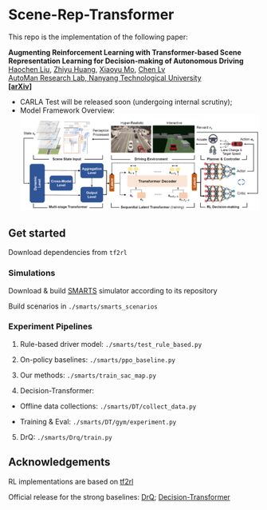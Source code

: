 # Scene-Rep-Transformer

This repo is the implementation of the following paper:

**Augmenting Reinforcement Learning with Transformer-based Scene Representation Learning for Decision-making of Autonomous Driving**
<br> [Haochen Liu](https://scholar.google.com/citations?user=iizqKUsAAAAJ&hl=en), [Zhiyu Huang](https://mczhi.github.io/), [Xiaoyu Mo](https://scholar.google.com/citations?user=JUYVmAQAAAAJ&hl=zh-CN), [Chen Lv](https://scholar.google.com/citations?user=UKVs2CEAAAAJ&hl=en) 
<br> [AutoMan Research Lab, Nanyang Technological University](https://lvchen.wixsite.com/automan)
<br> **[[arXiv]](https://arxiv.org/abs/2208.12263)**&nbsp;

- CARLA Test will be released soon (undergoing internal scrutiny);
- Model Framework Overview:
![](pics/main1.png)

## Get started

Download dependencies from ```tf2rl``` 

### Simulations

Download & build [SMARTS](https://github.com/huawei-noah/SMARTS) simulator according to its repository

Build scenarios in ```./smarts/smarts_scenarios```

### Experiment Pipelines

1. Rule-based driver model: ```./smarts/test_rule_based.py```

2. On-policy baselines:  ```./smarts/ppo_baseline.py```

3. Our methods:  ```./smarts/train_sac_map.py```

4. Decision-Transformer:  

- Offline data collections: ```./smarts/DT/collect_data.py ```

- Training & Eval: ```./smarts/DT/gym/experiment.py```

5. DrQ: ```./smarts/Drq/train.py```

## Acknowledgements

RL implementations are based on [tf2rl](https://github.com/keiohta/tf2rl) 

Official release for the strong baselines: [DrQ](https://github.com/denisyarats/drq); [Decision-Transformer](https://github.com/kzl/decision-transformer)

